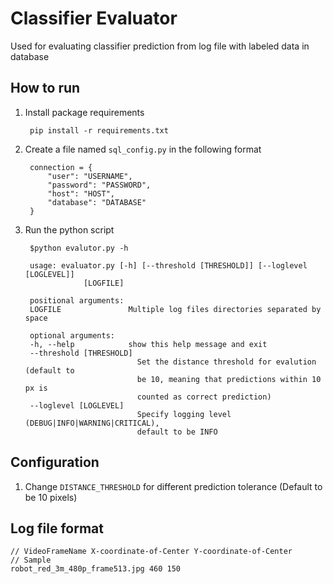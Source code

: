 # Classifier Evaluator
Used for evaluating classifier prediction from log file with labeled data in database

## How to run
1. Install package requirements 

        pip install -r requirements.txt
        
1. Create a file named `sql_config.py` in the following format

        connection = {
            "user": "USERNAME",
            "password": "PASSWORD",
            "host": "HOST",
            "database": "DATABASE"
        }
        
1. Run the python script  

        $python evalutor.py -h

        usage: evaluator.py [-h] [--threshold [THRESHOLD]] [--loglevel [LOGLEVEL]]
                    [LOGFILE]

        positional arguments:
        LOGFILE               Multiple log files directories separated by space

        optional arguments:
        -h, --help            show this help message and exit
        --threshold [THRESHOLD]
                                Set the distance threshold for evalution (default to
                                be 10, meaning that predictions within 10 px is
                                counted as correct prediction)
        --loglevel [LOGLEVEL]
                                Specify logging level (DEBUG|INFO|WARNING|CRITICAL),
                                default to be INFO

## Configuration
1. Change `DISTANCE_THRESHOLD` for different prediction tolerance (Default to be 10 pixels)

## Log file format

    // VideoFrameName X-coordinate-of-Center Y-coordinate-of-Center
    // Sample
    robot_red_3m_480p_frame513.jpg 460 150

